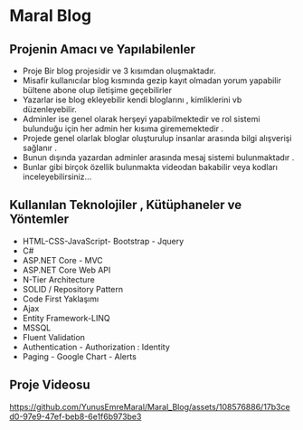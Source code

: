 # Maral Blog 

## Projenin Amacı ve Yapılabilenler
- Proje Bir blog projesidir ve  3 kısımdan oluşmaktadır.
- Misafir kullanıcılar blog kısmında gezip kayıt olmadan yorum yapabilir bültene abone olup iletişime geçebilirler
- Yazarlar ise  blog ekleyebilir   kendi bloglarını , kimliklerini vb  düzenleyebilir.
- Adminler  ise  genel olarak herşeyi yapabilmektedir ve rol sistemi bulunduğu için her admin her kısıma girememektedir .
- Projede  genel olarlak bloglar oluşturulup  insanlar arasında bilgi alışverişi sağlanır .
- Bunun dışında yazardan adminler arasında mesaj sistemi bulunmaktadır .
- Bunlar gibi birçok özellik bulunmakta videodan bakabilir veya kodları inceleyebilirsiniz...


## Kullanılan Teknolojiler , Kütüphaneler ve Yöntemler
- HTML-CSS-JavaScript- Bootstrap - Jquery
- C#
- ASP.NET Core - MVC
- ASP.NET Core Web API
- N-Tier Architecture
- SOLID  / Repository Pattern
- Code First Yaklaşımı
- Ajax
- Entity Framework-LINQ
- MSSQL
- Fluent Validation
- Authentication - Authorization : Identity
- Paging - Google Chart - Alerts
  
## Proje Videosu

https://github.com/YunusEmreMaral/Maral_Blog/assets/108576886/17b3ced0-97e9-47ef-beb8-6e1f6b973be3

